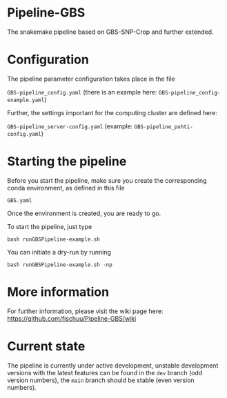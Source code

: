 # Pipeline-GBS
The snakemake pipeline based on GBS-SNP-Crop and further extended.

# Configuration
The pipeline parameter configuration takes place in the file

`GBS-pipeline_config.yaml` (there is an example here: `GBS-pipeline_config-example.yaml`)

Further, the settings important for the computing cluster are defined here:

`GBS-pipeline_server-config.yaml` (example: `GBS-pipeline_puhti-config.yaml`)

# Starting the pipeline
Before you start the pipeline, make sure you create the corresponding conda environment,
as defined in this file

`GBS.yaml`

Once the environment is created, you are ready to go. 

To start the pipeline, just type

`bash runGBSPipeline-example.sh`

You can initiate a dry-run by running

`bash runGBSPipeline-example.sh -np`

# More information
For further information, please visit the wiki page here:
https://github.com/fischuu/Pipeline-GBS/wiki

# Current state
The pipeline is currently under active development, unstable development versions with the latest features
can be found in the `dev` branch (odd version numbers), the `main` branch should be stable (even version numbers).

